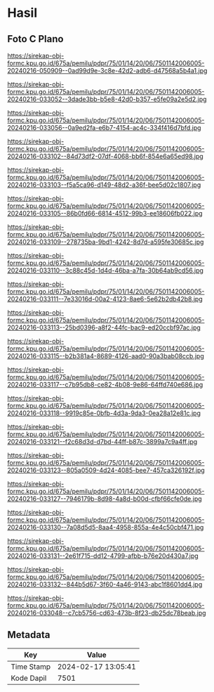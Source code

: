 # Hasil

## Foto C Plano

https://sirekap-obj-formc.kpu.go.id/675a/pemilu/pdpr/75/01/14/20/06/7501142006005-20240216-050909--0ad99d9e-3c8e-42d2-adb6-d47568a5b4a1.jpg

https://sirekap-obj-formc.kpu.go.id/675a/pemilu/pdpr/75/01/14/20/06/7501142006005-20240216-033052--3dade3bb-b5e8-42d0-b357-e5fe09a2e5d2.jpg

https://sirekap-obj-formc.kpu.go.id/675a/pemilu/pdpr/75/01/14/20/06/7501142006005-20240216-033056--0a9ed2fa-e6b7-4154-ac4c-334f416d7bfd.jpg

https://sirekap-obj-formc.kpu.go.id/675a/pemilu/pdpr/75/01/14/20/06/7501142006005-20240216-033102--84d73df2-07df-4068-bb6f-854e6a65ed98.jpg

https://sirekap-obj-formc.kpu.go.id/675a/pemilu/pdpr/75/01/14/20/06/7501142006005-20240216-033103--f5a5ca96-d149-48d2-a36f-bee5d02c1807.jpg

https://sirekap-obj-formc.kpu.go.id/675a/pemilu/pdpr/75/01/14/20/06/7501142006005-20240216-033105--86b0fd66-6814-4512-99b3-ee18606fb022.jpg

https://sirekap-obj-formc.kpu.go.id/675a/pemilu/pdpr/75/01/14/20/06/7501142006005-20240216-033109--278735ba-9bd1-4242-8d7d-a595fe30685c.jpg

https://sirekap-obj-formc.kpu.go.id/675a/pemilu/pdpr/75/01/14/20/06/7501142006005-20240216-033110--3c88c45d-1d4d-46ba-a7fa-30b64ab9cd56.jpg

https://sirekap-obj-formc.kpu.go.id/675a/pemilu/pdpr/75/01/14/20/06/7501142006005-20240216-033111--7e33016d-00a2-4123-8ae6-5e62b2db42b8.jpg

https://sirekap-obj-formc.kpu.go.id/675a/pemilu/pdpr/75/01/14/20/06/7501142006005-20240216-033113--25bd0396-a8f2-44fc-bac9-ed20ccbf97ac.jpg

https://sirekap-obj-formc.kpu.go.id/675a/pemilu/pdpr/75/01/14/20/06/7501142006005-20240216-033115--b2b381a4-8689-4126-aad0-90a3bab08ccb.jpg

https://sirekap-obj-formc.kpu.go.id/675a/pemilu/pdpr/75/01/14/20/06/7501142006005-20240216-033117--c7b95db8-ce82-4b08-9e86-64ffd740e686.jpg

https://sirekap-obj-formc.kpu.go.id/675a/pemilu/pdpr/75/01/14/20/06/7501142006005-20240216-033118--9919c85e-0bfb-4d3a-9da3-0ea28a12e81c.jpg

https://sirekap-obj-formc.kpu.go.id/675a/pemilu/pdpr/75/01/14/20/06/7501142006005-20240216-033121--f2c68d3d-d7bd-44ff-b87c-3899a7c9a4ff.jpg

https://sirekap-obj-formc.kpu.go.id/675a/pemilu/pdpr/75/01/14/20/06/7501142006005-20240216-033123--805a0509-4d24-4085-bee7-457ca326192f.jpg

https://sirekap-obj-formc.kpu.go.id/675a/pemilu/pdpr/75/01/14/20/06/7501142006005-20240216-033127--7946179b-8d98-4a8d-b00d-cfbf66cfe0de.jpg

https://sirekap-obj-formc.kpu.go.id/675a/pemilu/pdpr/75/01/14/20/06/7501142006005-20240216-033130--7a08d5d5-8aa4-4958-855a-4e4c50cbf471.jpg

https://sirekap-obj-formc.kpu.go.id/675a/pemilu/pdpr/75/01/14/20/06/7501142006005-20240216-033131--2e61f715-dd12-4799-afbb-b76e20d430a7.jpg

https://sirekap-obj-formc.kpu.go.id/675a/pemilu/pdpr/75/01/14/20/06/7501142006005-20240216-033132--844b5d67-3f60-4a46-9143-abc1f8601dd4.jpg

https://sirekap-obj-formc.kpu.go.id/675a/pemilu/pdpr/75/01/14/20/06/7501142006005-20240216-033048--c7cb5756-cd63-473b-8f23-db25dc78beab.jpg


## Metadata

| Key        | Value               |
| ---------- | ------------------- |
| Time Stamp | 2024-02-17 13:05:41 |
| Kode Dapil | 7501                |



